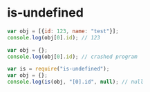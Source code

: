 # is-undefined

```javascript
var obj = [{id: 123, name: "test"}];
console.log(obj[0].id); // 123
```

```javascript
var obj = {};
console.log(obj[0].id); // crashed program
```

```javascript
var is = require("is-undefined");
var obj = {};
console.log(is(obj, "[0].id", null); // null
```
